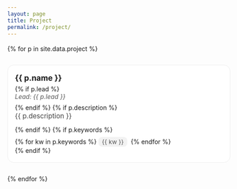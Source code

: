 ```yaml
---
layout: page
title: Project
permalink: /project/
---
```


<style>
.projects-grid {
  display: grid;
  grid-template-columns: repeat(auto-fill, minmax(280px, 1fr));
  gap: 28px;
  margin-top: 18px;
}
.project {
  text-align: left;
  padding: 18px 16px;
  background: #fff;
  border: 1px solid #eee;
  border-radius: 14px;
  transition: box-shadow 0.2s ease;
}
.project:hover {
  box-shadow: 0 3px 10px rgba(0,0,0,0.1);
}
.project .name {
  font-size: 1.1rem;
  font-weight: 700;
  margin-bottom: 6px;
}
.project .lead {
  color: #555;
  font-style: italic;
  margin-bottom: 8px;
}
.project .description {
  color: #444;
  font-size: 0.95rem;
  line-height: 1.5;
  margin-bottom: 10px;
}
.project .keywords {
  margin-top: 6px;
}
.project .keyword {
  display: inline-block;
  background: #f2f2f2;
  color: #555;
  font-size: 0.85rem;
  padding: 3px 8px;
  border-radius: 8px;
  margin: 2px 4px 0 0;
}
</style>

<div class="projects-grid">
{% for p in site.data.project %}
  <div class="project">
    <div class="name">{{ p.name }}</div>
    {% if p.lead %}
      <div class="lead">Lead: {{ p.lead }}</div>
    {% endif %}
    {% if p.description %}
      <div class="description">{{ p.description }}</div>
    {% endif %}
    {% if p.keywords %}
      <div class="keywords">
        {% for kw in p.keywords %}
          <span class="keyword">{{ kw }}</span>
        {% endfor %}
      </div>
    {% endif %}
  </div>
{% endfor %}
</div>
